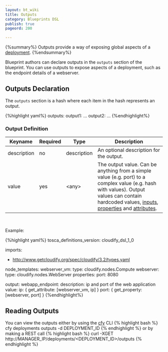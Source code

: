 ```yaml
---
layout: bt_wiki
title: Outputs
category: Blueprints DSL
publish: true
pageord: 200

---
```

{%summary%}
Outputs provide a way of exposing global aspects of a [deployment](reference-terminology.html#deployment).
{%endsummary%}

Blueprint authors can declare outputs in the `outputs` section of the blueprint. You can use outputs to expose aspects of a deployment, such as the endpoint details of a webserver.

## Outputs Declaration

The `outputs` section is a hash where each item in the hash represents an output.

{%highlight yaml%}
outputs:
  output1:
    ...
  output2:
    ...
{%endhighlight%}


### Output Definition

Keyname     | Required | Type        | Description
----------- | -------- | ----        | -----------
description | no       | description | An optional description for the output.
value       | yes      | \<any\>     | The output value. Can be anything from a simple value (e.g. port) to a complex value (e.g. hash with values). Output values can contain hardcoded values, [inputs](dsl-spec-intrinsic-functions.html#getinput), [properties](dsl-spec-intrinsic-functions.html#getproperty) and [attributes](dsl-spec-intrinsic-functions.html#getattribute).


<br>

Example:

{%highlight yaml%}
tosca_definitions_version: cloudify_dsl_1_0

imports:
  - http://www.getcloudify.org/spec/cloudify/3.2/types.yaml

node_templates:
  webserver_vm:
    type: cloudify.nodes.Compute
  webserver:
    type: cloudify.nodes.WebServer
    properties:
        port: 8080

output:
    webapp_endpoint:
        description: ip and port of the web application
        value:
            ip: { get_attribute: [webserver_vm, ip] }
            port: { get_property: [webserver, port] }
{%endhighlight%}

## Reading Outputs
You can view the outputs either by using the [cfy](cli-cfy-reference.html) CLI
{% highlight bash %}
cfy deployments outputs -d DEPLOYMENT_ID
{% endhighlight %}
or by making a REST call
{% highlight bash %}
curl -XGET http://MANAGER_IP/deployments/<DEPLOYMENT_ID>/outputs
{% endhighlight %}
